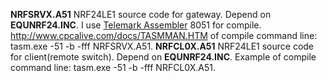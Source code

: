 
**NRFSRVX.A51** NRF24LE1 source code for gateway. Depend on **EQUNRF24.INC**. I use [Telemark Assembler](http://old-dos.ru/index.php?page=files&mode=files&do=show&id=1385Example) 8051 for compile. 
http://www.cpcalive.com/docs/TASMMAN.HTM
 of compile command line: tasm.exe -51 -b -fff NRFSRVX.A51.
**NRFCL0X.A51** NRF24LE1 source code for client(remote switch). Depend on **EQUNRF24.INC**. Example of compile command line: tasm.exe -51 -b -fff NRFCL0X.A51.
